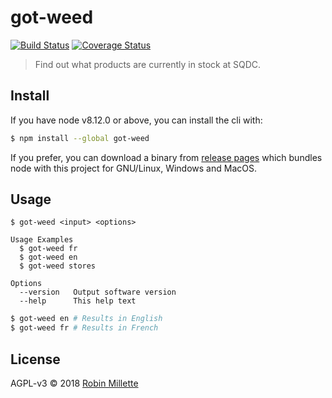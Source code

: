 # got-weed
[![Build Status](https://travis-ci.org/millette/got-weed.svg?branch=master)](https://travis-ci.org/millette/got-weed)
[![Coverage Status](https://coveralls.io/repos/github/millette/got-weed/badge.svg?branch=master)](https://coveralls.io/github/millette/got-weed?branch=master)
> Find out what products are currently in stock at SQDC.

## Install
If you have node v8.12.0 or above, you can install the cli with:

```sh
$ npm install --global got-weed
```

If you prefer, you can download a binary from [release pages](https://github.com/millette/got-weed/releases) which bundles node with this project for GNU/Linux, Windows and MacOS.

## Usage

```
$ got-weed <input> <options>

Usage Examples
  $ got-weed fr
  $ got-weed en
  $ got-weed stores

Options
  --version   Output software version
  --help      This help text
```

```sh
$ got-weed en # Results in English
$ got-weed fr # Results in French
```

## License
AGPL-v3 © 2018 [Robin Millette](http://robin.millette.info)
